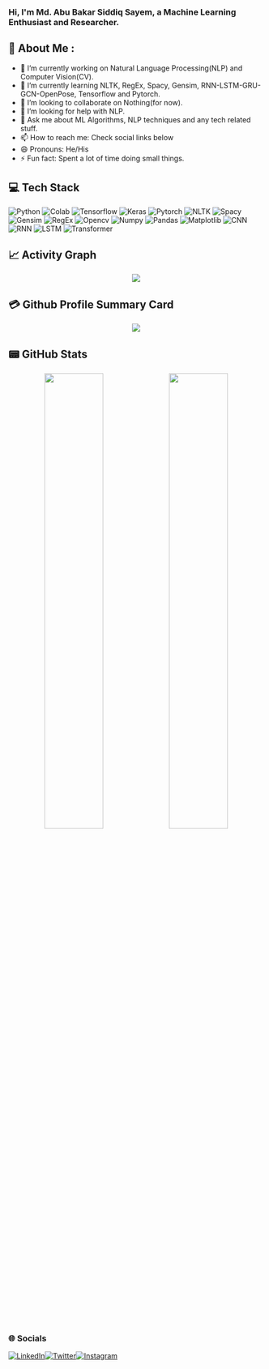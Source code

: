 ### Hi, I'm Md. Abu Bakar Siddiq Sayem, a Machine Learning Enthusiast and Researcher.
## 💫 About Me :
- 🔭 I’m currently working on Natural Language Processing(NLP) and Computer Vision(CV).
- 🌱 I’m currently learning NLTK, RegEx, Spacy, Gensim, RNN-LSTM-GRU-GCN-OpenPose, Tensorflow and Pytorch.
- 👯 I’m looking to collaborate on Nothing(for now).
- 🤔 I’m looking for help with NLP.
- 💬 Ask me about ML Algorithms, NLP techniques and any tech related stuff.
- 📫 How to reach me: Check social links below
- 😄 Pronouns: He/His
- ⚡ Fun fact: Spent a lot of time doing small things.

## 💻 Tech Stack
![Python](https://img.shields.io/badge/python-000066?style=for-the-badge&logo=python&logoColor=ffdd54) ![Colab](https://img.shields.io/badge/Colab-996600?style=for-the-badge&logo=colab&logoColor=ffdd54) ![Tensorflow](https://img.shields.io/badge/Tensorflow-ee1709?style=for-the-badge&logo=tensorflow&logoColor=ffdd54) ![Keras](https://img.shields.io/badge/Keras-006666?style=for-the-badge&logo=keras&logoColor=ffdd54) ![Pytorch](https://img.shields.io/badge/Pytorch-800008?style=for-the-badge&logo=keras&logoColor=ffdd54) ![NLTK](https://img.shields.io/badge/NLTK-003300?style=for-the-badge&logo=nltk&logoColor=ffdd54) ![Spacy](https://img.shields.io/badge/Spacy-006600?style=for-the-badge&logo=spacy&logoColor=ffdd54) ![Gensim](https://img.shields.io/badge/Gensim-660066?style=for-the-badge&logo=gensim&logoColor=ffdd54) ![RegEx](https://img.shields.io/badge/RegEx-0000cc?style=for-the-badge&logo=regex&logoColor=ffdd54) ![Opencv](https://img.shields.io/badge/Opencv-003300?style=for-the-badge&logo=opencv&logoColor=ffdd54) ![Numpy](https://img.shields.io/badge/Numpy-000000?style=for-the-badge&logo=numpy&logoColor=ffdd54) ![Pandas](https://img.shields.io/badge/Pandas-9000b1?style=for-the-badge&logo=pandas&logoColor=ffdd54) ![Matplotlib](https://img.shields.io/badge/Matplotlib-666699?style=for-the-badge&logo=matplotlib&logoColor=ffdd54) ![CNN](https://img.shields.io/badge/CNN-003399?style=for-the-badge&logo=cnn&logoColor=ffdd54) ![RNN](https://img.shields.io/badge/RNN-669999?style=for-the-badge&logo=rnn&logoColor=ffdd54) ![LSTM](https://img.shields.io/badge/LSTM-ff6600?style=for-the-badge&logo=lstm&logoColor=ffdd54) ![Transformer](https://img.shields.io/badge/Transformer-663300?style=for-the-badge&logo=transformer&logoColor=ffdd54)

## 📈 Activity Graph
<p align="center">
	<img src="https://activity-graph.herokuapp.com/graph?username=abs-sayem&theme=minimal"/>
</p>

## 💳 Github Profile Summary Card
<p align="center">
  <img src="https://github-profile-summary-cards.vercel.app/api/cards/profile-details?username=abs-sayem&theme=vue"/>
</p>

## 📟 GitHub Stats
<p align="center">
	<img width="48%" src="https://github-readme-stats.vercel.app/api?username=abs-sayem&show_icons=true&theme=vue" />
	<img width="48%" src="https://github-readme-streak-stats.herokuapp.com/?user=abs-sayem&theme=vue" />
</p>

### 🌐 Socials
[![LinkedIn](https://img.shields.io/badge/LinkedIn-006600?style=for-the-badge&logo=linkedin&logoColor=white)](https://linkedin.com/in/abs-sayem-8a115a144)[![Twitter](https://img.shields.io/twitter/follow/AbsSayem?logo=Twitter&style=for-the-badge)](https://twitter.com/AbsSayem)[![Instagram](https://img.shields.io/badge/Instagram-990000?style=for-the-badge&logo=instagram&logoColor=white)](https://instagram.com/sayem_abs)
